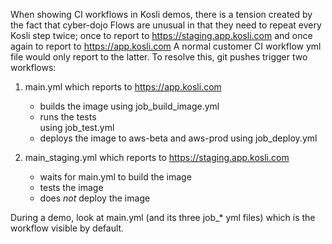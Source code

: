 
When showing CI workflows in Kosli demos, there is a tension created
by the fact that cyber-dojo Flows are unusual in that they need to 
repeat every Kosli step twice; once to report to https://staging.app.kosli.com
and once again to report to https://app.kosli.com
A normal customer CI workflow yml file would only report to the latter.
To resolve this, git pushes trigger two workflows:

1) main.yml which reports to https://app.kosli.com
   - builds the image
       using job_build_image.yml
   - runs the tests  
       using job_test.yml
   - deploys the image to aws-beta and aws-prod
       using job_deploy.yml
   
2) main_staging.yml which reports to https://staging.app.kosli.com
   - waits for main.yml to build the image
   - tests the image
   - does _not_ deploy the image
    
During a demo, look at main.yml (and its three job_* yml files)
which is the workflow visible by default.

